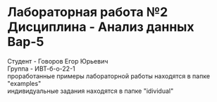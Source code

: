 # Лабораторная работа №2 Дисциплина - Анализ данных Вар-5
Студент - Говоров Егор Юрьевич
<br>
Группа - ИВТ-б-о-22-1
<br>
проработанные примеры лабораторной работы находятся в папке "examples"
<br>
индивидуальные задания находятся в папке "idividual"
